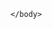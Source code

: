 
 
<!DOCTYPE html>

<html>
    <head>
        <meta charset="utf-8">
        <style>         
        </style>
    </head>
    <body>
   

        
      
        

    </body>
</html>